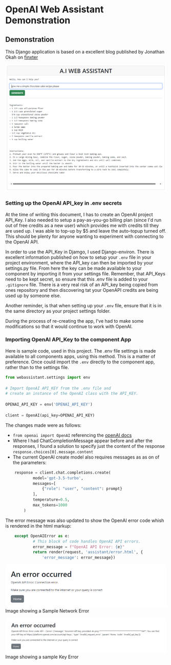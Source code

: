 # OpenAI Web Assistant Demonstration

## Demonstration
This Django application is based on a excellent blog published by Jonathan Okah on [finxter](https://blog.finxter.com/how-i-built-an-openai-powered-web-assistant-with-django/)

![Sample Chat](https://github.com/ddeveloper72/OpenAI-WebAssistant/blob/main/images/2024-07-16_002726.png "Sample Chat")

### Setting up the OpenAI API_key in .env secrets

At the time of writing this document, I has to create an OpenAI project API_Key.  I also needed to setup a pay-as-you-go billing plan (since I'd run out of free credits as a new user) which provides me with credits till they are used up.  I was able to top-up by $5 and leave the auto-topup turned off. This should be plenty for anyone wanting to experiment with connecting to the OpenAI API.

In order to use the API_Key in Djamgo, I used Django-environ.  There is excellent information published on how to setup your `.env` file in your project environment, where the API_key can then be imported by your settings.py file.  From here the key can be made available to your component by importing it from your settings file.  Remember, that API_Keys need to be kept secret, so ensure that this .env file is added to your `.gitignore` file.  There is a very real risk of an API_key being copied from ones repository and then discovering tat your OpenAPI credits are being used up by someone else.

Another reminder, is that when setting up your `.env` file, ensure that it is in the same directory as your project settings folder.

During the process of re-creating the app, I've had to make some modifications so that it would continue to work with OpenAI.

### Importing OpenAI API_Key to the component App

Here is sample code, used in this project.  The .env file settings is made available to all components apps, using this method.
This is a matter of preference.  Once could import the `.env` directly to the component app, rather than to the settings file.

```python
from webassistant.settings import env

# Import OpenAI API_KEY from the .env file and 
# create an instance of the OpenAI class with the API_KEY.

OPENAI_API_KEY = env('OPENAI_API_KEY')

client = OpenAI(api_key=OPENAI_API_KEY)

```

The changes made were as follows:
- `from openai import OpenAI` referencing the [openAI docs](https://platform.openai.com/docs/quickstart)
- Where I had ChatCompletionMessage appear before and after the responses, I found a solution to specify just the content of the response `response.choices[0].message.content`
- The current OpenAI create model also requires messages as as on of the parameters:

```python
    response = client.chat.completions.create(
            model='gpt-3.5-turbo',
            messages=[
                {"role": "user", "content": prompt}
            ],
            temperature=0.5,
            max_tokens=1000
        )        
```

The error message was also updated to show the OpenAI error code whish is rendered in the html markup:

```python
    except OpenAIError as e:
            # This block of code handles OpenAI API errors.
            error_message = f"OpenAI API Error: {e}"
            return render(request, 'assistant/error.html', {
                'error_message': error_message})

```

![Sample Network Error](https://github.com/ddeveloper72/OpenAI-WebAssistant/blob/main/images/2024-07-16_011526.png "Sample Network Error")
Image showing a Sample Network Error

![Sample Key Error](https://github.com/ddeveloper72/OpenAI-WebAssistant/blob/main/images/2024-07-16_011015.png "Sample Key Error")
Image showing a sample Key Error